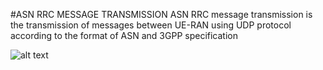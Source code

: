 #ASN RRC MESSAGE TRANSMISSION
ASN RRC message transmission is the transmission of messages between UE-RAN using UDP protocol according to the format of ASN and 3GPP specification

![alt text](https://www.prodevelopertutorial.com/wp-content/uploads/2022/02/153-RRC-connection-establishment-procedure.png)
